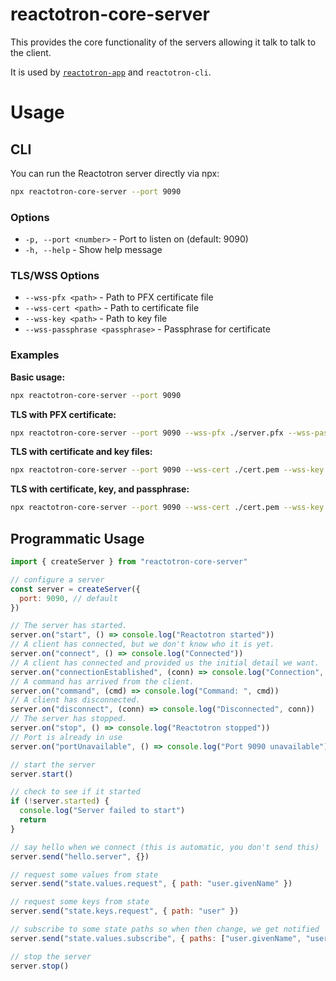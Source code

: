 # reactotron-core-server

This provides the core functionality of the servers allowing it talk to talk to the client.

It is used by [`reactotron-app`](https://github.com/infinitered/reactotron) and `reactotron-cli`.

# Usage

## CLI

You can run the Reactotron server directly via npx:

```bash
npx reactotron-core-server --port 9090
```

### Options

- `-p, --port <number>` - Port to listen on (default: 9090)
- `-h, --help` - Show help message

### TLS/WSS Options

- `--wss-pfx <path>` - Path to PFX certificate file
- `--wss-cert <path>` - Path to certificate file
- `--wss-key <path>` - Path to key file
- `--wss-passphrase <passphrase>` - Passphrase for certificate

### Examples

**Basic usage:**

```bash
npx reactotron-core-server --port 9090
```

**TLS with PFX certificate:**

```bash
npx reactotron-core-server --port 9090 --wss-pfx ./server.pfx --wss-passphrase mypassphrase
```

**TLS with certificate and key files:**

```bash
npx reactotron-core-server --port 9090 --wss-cert ./cert.pem --wss-key ./key.pem
```

**TLS with certificate, key, and passphrase:**

```bash
npx reactotron-core-server --port 9090 --wss-cert ./cert.pem --wss-key ./key.pem --wss-passphrase mypassphrase
```

## Programmatic Usage

```js
import { createServer } from "reactotron-core-server"

// configure a server
const server = createServer({
  port: 9090, // default
})

// The server has started.
server.on("start", () => console.log("Reactotron started"))
// A client has connected, but we don't know who it is yet.
server.on("connect", () => console.log("Connected"))
// A client has connected and provided us the initial detail we want.
server.on("connectionEstablished", (conn) => console.log("Connection", conn))
// A command has arrived from the client.
server.on("command", (cmd) => console.log("Command: ", cmd))
// A client has disconnected.
server.on("disconnect", (conn) => console.log("Disconnected", conn))
// The server has stopped.
server.on("stop", () => console.log("Reactotron stopped"))
// Port is already in use
server.on("portUnavailable", () => console.log("Port 9090 unavailable"))

// start the server
server.start()

// check to see if it started
if (!server.started) {
  console.log("Server failed to start")
  return
}

// say hello when we connect (this is automatic, you don't send this)
server.send("hello.server", {})

// request some values from state
server.send("state.values.request", { path: "user.givenName" })

// request some keys from state
server.send("state.keys.request", { path: "user" })

// subscribe to some state paths so when then change, we get notified
server.send("state.values.subscribe", { paths: ["user.givenName", "user"] })

// stop the server
server.stop()
```
